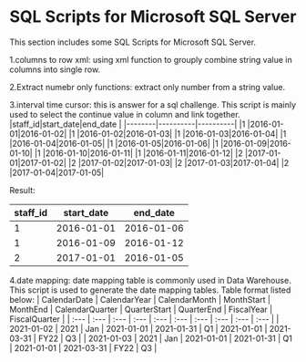 # SQL Scripts for Microsoft SQL Server
This section includes some SQL Scripts for Microsoft SQL Server.

1.columns to row xml: using xml function to grouply combine string value in columns into single row.

2.Extract numebr only functions: extract only number from a string value.

3.interval time cursor: this is answer for a sql challenge. This script is mainly used to select the continue value in column and link together. 
|staff_id|start_date|end_date  |
|--------|----------|----------|
|1       |2016-01-01|2016-01-02|
|1       |2016-01-02|2016-01-03|
|1       |2016-01-03|2016-01-04|
|1       |2016-01-04|2016-01-05|
|1       |2016-01-05|2016-01-06|
|1       |2016-01-09|2016-01-10|
|1       |2016-01-10|2016-01-11|
|1       |2016-01-11|2016-01-12|
|2       |2017-01-01|2017-01-02|
|2       |2017-01-02|2017-01-03|
|2       |2017-01-03|2017-01-04|
|2       |2017-01-04|2017-01-05|

Result:

|staff_id|start_date|end_date  |
|--------|----------|----------|
|1       |2016-01-01|2016-01-06|
|1       |2016-01-09|2016-01-12|
|2       |2017-01-01|2016-01-05|


4.date mapping: date mapping table is commonly used in Data Warehouse. This script is used to generate the date mapping tables.
Table format listed below:
| CalendarDate | CalendarYear | CalendarMonth | MonthStart | MonthEnd | CalendarQuarter | QuarterStart | QuarterEnd | FiscalYear | FiscalQuarter |
| :--- | :--- | :--- | :--- | :--- | :--- | :--- | :--- | :--- | :--- |
| 2021-01-02 | 2021 | Jan | 2021-01-01 | 2021-01-31 | Q1 | 2021-01-01 | 2021-03-31 | FY22 | Q3 |
| 2021-01-03 | 2021 | Jan | 2021-01-01 | 2021-01-31 | Q1 | 2021-01-01 | 2021-03-31 | FY22 | Q3 |

